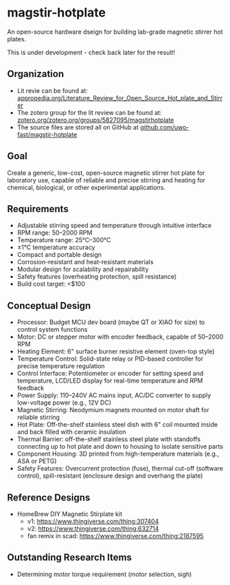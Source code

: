 # magstir-hotplate

An open-source hardware dseign for building lab-grade magnetic stirrer hot plates.

This is under development - check back later for the result!

## Organization

- Lit revie can be found at: [appropedia.org/Literature_Review_for_Open_Source_Hot_plate_and_Stirrer](https://www.appropedia.org/Literature_Review_for_Open_Source_Hot_plate_and_Stirrer)
- The zotero group for the lit review can be found at: [zotero.org/zotero.org/groups/5827095/magstirhotplate](https://www.zotero.org/groups/5827095/magstirhotplate/library)
- The source files are stored all on GitHub at [github.com/uwo-fast/magstir-hotplate](https://github.com/uwo-fast/magstir-hotplate)

## Goal

Create a generic, low-cost, open-source magnetic stirrer hot plate for laboratory use, capable of reliable and precise stirring and heating for chemical, biological, or other experimental applications.

## Requirements

- Adjustable stirring speed and temperature through intuitive interface
- RPM range: 50–2000 RPM
- Temperature range: 25°C–300°C
- ±1°C temperature accuracy
- Compact and portable design
- Corrosion-resistant and heat-resistant materials
- Modular design for scalability and repairability
- Safety features (overheating protection, spill resistance)
- Build cost target: <$100

## Conceptual Design

- Processor: Budget MCU dev board (maybe QT or XIAO for size) to control system functions
- Motor: DC or stepper motor with encoder feedback, capable of 50–2000 RPM
- Heating Element: 6" surface burner resistive element (oven-top style)
- Temperature Control: Solid-state relay or PID-based controller for precise temperature regulation
- Control Interface: Potentiometer or encoder for setting speed and temperature, LCD/LED display for real-time temperature and RPM feedback
- Power Supply: 110–240V AC mains input, AC/DC converter to supply low-voltage power (e.g., 12V DC)
- Magnetic Stirring: Neodymium magnets mounted on motor shaft for reliable stirring
- Hot Plate: Off-the-shelf stainless steel dish with 6" coil mounted inside and back filled with ceramic insulation
- Thermal Barrier: off-the-shelf stainless steel plate with standoffs connecting up to hot plate and down to housing to isolate sensitive parts
- Component Housing: 3D printed from high-temperature materials (e.g., ASA or PETG)
- Safety Features: Overcurrent protection (fuse), thermal cut-off (software control), spill-resistant (enclosure design and overhang the plate)

## Reference Designs

- HomeBrew DIY Magnetic Stirplate kit
  - v1: https://www.thingiverse.com/thing:307404
  - v2: https://www.thingiverse.com/thing:632714
  - fan remix in scad: https://www.thingiverse.com/thing:2187595

## Outstanding Research Items

- Determining motor torque requirement (motor selection, sigh)
